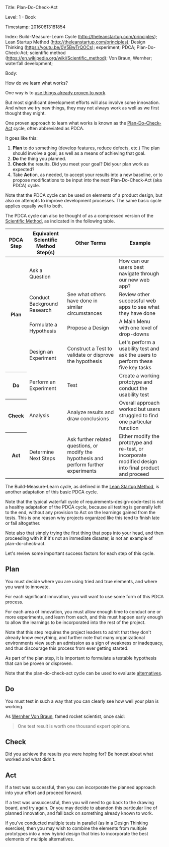 Title:  Plan-Do-Check-Act

Level:  1 - Book

Timestamp: 20160613181854

Index:  Build-Measure-Learn Cycle (http://theleanstartup.com/principles); Lean Startup Method (http://theleanstartup.com/principles); Design Thinking (https://youtu.be/0V5BwTrQOCs); experiment; PDCA; Plan-Do-Check-Act; scientific method (https://en.wikipedia.org/wiki/Scientific_method); Von Braun, Wernher; waterfall development; 

Body:

How do we learn what works?

One way is to [use things already proven to work][reuse].

But most significant development efforts will also involve some innovation. And when we try new things, they may not always work as well as we first thought they might.

One proven approach to learn what works is known as the <a href="https://en.wikipedia.org/wiki/PDCA" class="reflink" target="ref">Plan-Do-Check-Act</a> cycle, often abbreviated as PDCA.

It goes like this:

1. **Plan** to do something (develop features, reduce defects, etc.) The plan should involve a goal, as well as a means of achieving that goal.
2. **Do** the thing you planned.
3. **Check** the results. Did you meet your goal? Did your plan work as expected?
4. Take **Act**ion, as needed, to accept your results into a new baseline, or to propose modifications to be input into the next Plan-Do-Check-Act (aka PDCA) cycle.

Note that the PDCA cycle can be used on elements of a product design, but also on attempts to improve development processes. The same basic cycle applies equally well to both.

The PDCA cycle can also be thought of as a compressed version of the <a href="https://en.wikipedia.org/wiki/Scientific_method" class="reflink" target="ref">Scientific Method</a>, as indicated in the following table.

<table class="table table-bordered table-condensed table-dense shaded">
<thead>
<tr>
<th class="shaded">PDCA Step</th>
<th class="shaded">Equivalent Scientific Method Step(s)</th>
<th class="shaded">Other Terms</th>
<th class="shaded">Example</th>
</tr>
</thead>
<tbody>
<tr>
<th class="shaded" rowspan="4">Plan</th>
<td class="shaded">Ask a Question</td>
<td class="shaded">&nbsp;</td>
<td class="shaded">How can our users best navigate through our new web app?</td>
</tr>
<tr>
<td class="shaded">Conduct Background Research</td>
<td class="shaded">See what others have done in similar circumstances</td>
<td class="shaded">Review other successful web apps to see what they have done</td>
</tr>
<tr>
<td class="shaded">Formulate a Hypothesis</td>
<td class="shaded">Propose a Design</td>
<td class="shaded">A Main Menu with one level of drop-downs</td>
</tr>
<tr>
<td class="shaded">Design an Experiment</td>
<td class="shaded">Construct a Test to validate or disprove the hypothesis</td>
<td class="shaded">Let's perform a usability test and ask the users to perform these five key tasks</td>
</tr>
<tr>
<th class="shaded">Do</th>
<td class="shaded">Perform an Experiment</td>
<td class="shaded">Test</td>
<td class="shaded">Create a working prototype and conduct the usability test</td>
</tr>
<tr>
<th class="shaded">Check</th>
<td class="shaded">Analysis</td>
<td class="shaded">Analyze results and draw conclusions</td>
<td class="shaded">Overall approach worked but users struggled to find one particular function</td>
</tr>
<tr>
<th class="shaded">Act</th>
<td class="shaded">Determine Next Steps</td>
<td class="shaded">Ask further related questions, or modify the hypothesis and perform further experiments</td>
<td class="shaded">Either modify the prototype and re-test, or incorporate modified design into final product and proceed</td>
</tr>
</tbody>
</table>

The Build-Measure-Learn cycle, as defined in the <a href="http://theleanstartup.com/principles" target="ref">Lean Startup Method</a>, is another adaptation of this basic PDCA cycle.

Note that the typical waterfall cycle of requirements-design-code-test is not a healthy adaptation of the PDCA cycle, because all testing is generally left to the end, without any provision to Act on the learnings gained from the tests. This is one reason why projects organized like this tend to finish late or fail altogether.

Note also that simply trying the first thing that pops into your head, and then proceeding with it if it's not an immediate disaster, is not an example of plan-do-check-act.

Let's review some important success factors for each step of this cycle.

## Plan

You must decide where you are using tried and true elements, and where you want to innovate.

For each significant innovation, you will want to use some form of this PDCA process.

For each area of innovation, you must allow enough time to conduct one or more experiments, and learn from each, and this must happen early enough to allow the learnings to be incorporated into the rest of the project.

Note that this step requires the project leaders to admit that they don't already know everything, and further note that many organizational environments view such an admission as a sign of weakness or inadequacy, and thus discourage this process from ever getting started.

As part of the plan step, it is important to formulate a testable hypothesis that can be proven or disproven.

Note that the plan-do-check-act cycle can be used to evaluate [alternatives][].

## Do

You must test in such a way that you can clearly see how well your plan is working.

As <a href="http://en.wikipedia.org/wiki/Wernher_Von_Braun" class="reflink" target="ref">Wernher Von Braun</a>, famed rocket scientist, once said:

> One test result is worth one thousand expert opinions.

## Check

Did you achieve the results you were hoping for? Be honest about what worked and what didn't.

## Act

If a test was successful, then you can incorporate the planned approach into your effort and proceed forward.

If a test was unsuccessful, then you will need to go back to the drawing board, and try again. Or you may decide to abandon this particular line of planned innovation, and fall back on something already known to work.

If you've conducted multiple tests in parallel (as in a Design Thinking exercise), then you may wish to combine the elements from multiple prototypes into a new hybrid design that tries to incorporate the best elements of multiple alternatives.

[alternatives]: consider-alternatives.html

[reuse]: use-things-already-known-to-work.html
